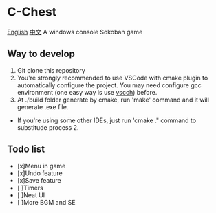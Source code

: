 # C-Chest

[English](./README.md) [中文](./README_ZH.md)
A windows console Sokoban game

## Way to develop

1. Git clone this repository
2. You're strongly recommended to use VSCode with cmake plugin to automatically configure the project. You may need configure gcc environment (one easy way is use [vscch](https://mflink.top/%e6%9c%80%e7%ae%80%e5%8d%95%e7%9a%84vs-codecpp%e7%8e%af%e5%a2%83%e9%85%8d%e7%bd%ae%e6%95%99%e7%a8%8b/)) before.
3. At ./build folder generate by cmake, run 'make' command and it will generate .exe file.

- If you're using some other IDEs, just run 'cmake ." command to substitude process 2.

## Todo list

- [x]Menu in game
- [x]Undo feature
- [x]Save feature
- [ ]Timers
- [ ]Neat UI
- [ ]More BGM and SE
